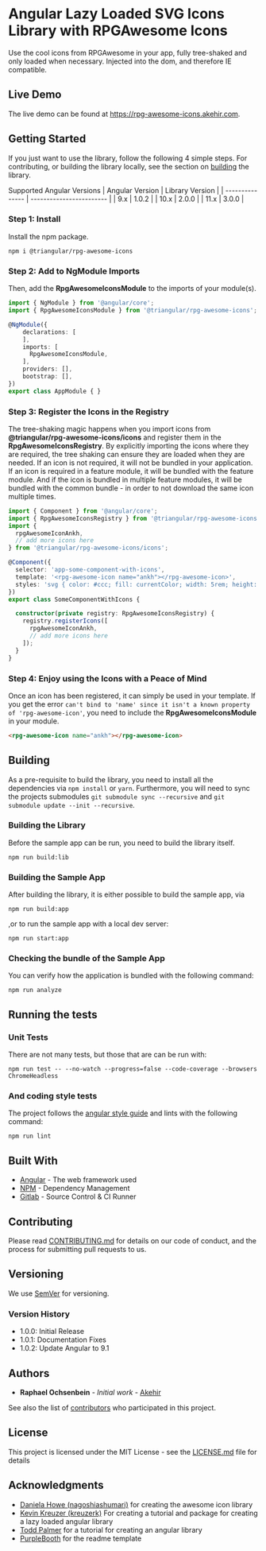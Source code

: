 # Angular Lazy Loaded SVG Icons Library with RPGAwesome Icons

Use the cool icons from RPGAwesome in your app, fully tree-shaked and only loaded when necessary. Injected into the dom, and therefore IE compatible.

## Live Demo
The live demo can be found at https://rpg-awesome-icons.akehir.com.

## Getting Started

If you just want to use the library, follow the following 4 simple steps. For contributing, or building the library locally, see the section on [building](#building) the library.

Supported Angular Versions
| Angular Version | Library Version          |
| --------------- | ------------------------ |
|  9.x            | 1.0.2                    |
| 10.x            | 2.0.0                    |
| 11.x            | 3.0.0                    |

### Step 1: Install

Install the npm package.

```
npm i @triangular/rpg-awesome-icons
```

### Step 2: Add to NgModule Imports

Then, add the __RpgAwesomeIconsModule__ to the imports of your module(s).

```typescript
import { NgModule } from '@angular/core';
import { RpgAwesomeIconsModule } from '@triangular/rpg-awesome-icons';

@NgModule({
    declarations: [
    ],
    imports: [
      RpgAwesomeIconsModule,
    ],
    providers: [],
    bootstrap: [],
})
export class AppModule { }
```

### Step 3: Register the Icons in the Registry
The tree-shaking magic happens when you import icons from   __@triangular/rpg-awesome-icons/icons__ and register them in the  __RpgAwesomeIconsRegistry__. By explicitly importing the icons where they are required, the tree shaking can ensure they are loaded when they are needed. If an icon is not required, it will not be bundled in your application. If an icon is required in a feature module, it will be bundled with the feature module. And if the icon is bundled in multiple feature modules, it will be bundled with the common bundle - in order to not download the same icon multiple times.

```typescript
import { Component } from '@angular/core';
import { RpgAwesomeIconsRegistry } from '@triangular/rpg-awesome-icons';
import {
  rpgAwesomeIconAnkh,
  // add more icons here
} from '@triangular/rpg-awesome-icons/icons';

@Component({
  selector: 'app-some-component-with-icons',
  template: '<rpg-awesome-icon name="ankh"></rpg-awesome-icon>',
  styles: 'svg { color: #ccc; fill: currentColor; width: 5rem; height: 5rem; }',
})
export class SomeComponentWithIcons {

  constructor(private registry: RpgAwesomeIconsRegistry) {
    registry.registerIcons([
      rpgAwesomeIconAnkh,
      // add more icons here
    ]);
  }
}
```

### Step 4: Enjoy using the Icons with a Peace of Mind
Once an icon has been registered, it can simply be used in your template. If you get the error `can't bind to 'name' since it isn't a known property of 'rpg-awesome-icon'`, you need to include the __RpgAwesomeIconsModule__ in your module. 

```html
<rpg-awesome-icon name="ankh"></rpg-awesome-icon>
```

## Building
As a pre-requisite to build the library, you need to install all the dependencies via `npm install` or `yarn`.
Furthermore, you will need to sync the projects submodules `git submodule sync --recursive` and  `git submodule update --init --recursive`.

### Building the Library
Before the sample app can be run, you need to build the library itself.

```
npm run build:lib
```

### Building the Sample App
After building the library, it is either possible to build the sample app, via

```
npm run build:app
```

,or to run the sample app with a local dev server:

```
npm run start:app
```

### Checking the bundle of the Sample App
You can verify how the application is bundled with the following command:

```
npm run analyze
```

## Running the tests

### Unit Tests
There are not many tests, but those that are can be run with:

```
npm run test -- --no-watch --progress=false --code-coverage --browsers ChromeHeadless
```

### And coding style tests

The project follows the [angular style guide](https://angular.io/guide/styleguide) and lints with the following command:

```
npm run lint
```

## Built With

* [Angular](https://github.com/angular/angular) - The web framework used
* [NPM](https://www.npmjs.com/) - Dependency Management
* [Gitlab](https://git.akehir.com) - Source Control & CI Runner

## Contributing

Please read [CONTRIBUTING.md](CONTRIBUTING.md) for details on our code of conduct, and the process for submitting pull requests to us.

## Versioning

We use [SemVer](http://semver.org/) for versioning. 

### Version History

- 1.0.0: Initial Release
- 1.0.1: Documentation Fixes
- 1.0.2: Update Angular to 9.1

## Authors

* **Raphael Ochsenbein** - *Initial work* - [Akehir](https://github.com/akehir)

See also the list of [contributors](https://github.com/akehir/rpg-awesome-icons/contributors) who participated in this project.

## License

This project is licensed under the MIT License - see the [LICENSE.md](LICENSE.md) file for details

## Acknowledgments

* [Daniela Howe (nagoshiashumari)](https://github.com/nagoshiashumari/rpg-awesome-raw) for creating the awesome icon library
* [Kevin Kreuzer (kreuzerk)](https://medium.com/angular-in-depth/how-to-create-a-fully-tree-shakable-icon-library-in-angular-c5488cf9cd76) For creating a tutorial and package for creating a lazy loaded angular library
* [Todd Palmer](https://indepth.dev/creating-a-library-in-angular-6-using-angular-cli-and-ng-packagr/) for a tutorial for creating an angular library
* [PurpleBooth](https://gist.github.com/PurpleBooth/109311bb0361f32d87a2/) for the readme template

